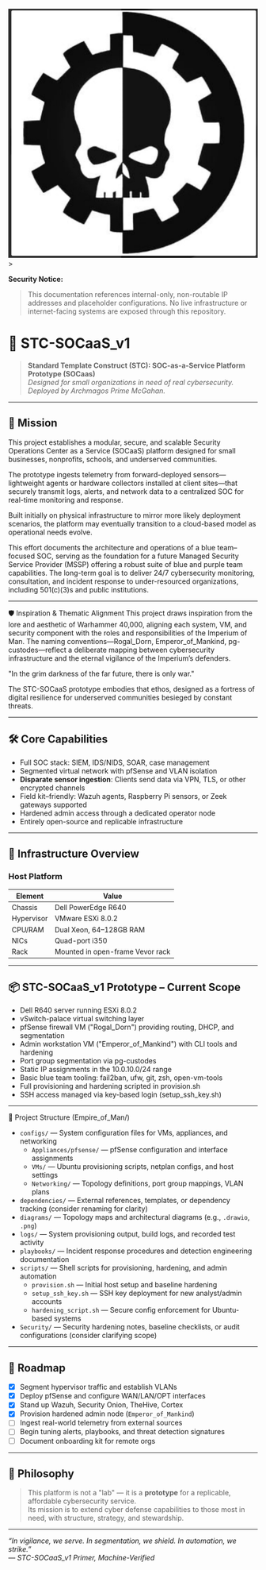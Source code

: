 ![alt text](TYML4855.JPG)> 

**Security Notice:**  
> This documentation references internal-only, non-routable IP addresses and placeholder configurations. No live infrastructure or internet-facing systems are exposed through this repository.

# 🔱 STC-SOCaaS_v1

> **Standard Template Construct (STC): SOC-as-a-Service Platform Prototype (SOCaas)**  
> *Designed for small organizations in need of real cybersecurity. Deployed by Archmagos Prime McGahan.*

---

## 📜 Mission

This project establishes a modular, secure, and scalable Security Operations Center as a Service (SOCaaS) platform designed for small businesses, nonprofits, schools, and underserved communities.

The prototype ingests telemetry from forward-deployed sensors—lightweight agents or hardware collectors installed at client sites—that securely transmit logs, alerts, and network data to a centralized SOC for real-time monitoring and response.

Built initially on physical infrastructure to mirror more likely deployment scenarios, the platform may eventually transition to a cloud-based model as operational needs evolve.

This effort documents the architecture and operations of a blue team–focused SOC, serving as the foundation for a future Managed Security Service Provider (MSSP) offering a robust suite of blue and purple team capabilities. The long-term goal is to deliver 24/7 cybersecurity monitoring, consultation, and incident response to under-resourced organizations, including 501(c)(3)s and public institutions.

---

🛡️ Inspiration & Thematic Alignment
This project draws inspiration from the lore and aesthetic of Warhammer 40,000, aligning each system, VM, and security component with the roles and responsibilities of the Imperium of Man. The naming conventions—Rogal_Dorn, Emperor_of_Mankind, pg-custodes—reflect a deliberate mapping between cybersecurity infrastructure and the eternal vigilance of the Imperium’s defenders.

"In the grim darkness of the far future, there is only war."

The STC-SOCaaS prototype embodies that ethos, designed as a fortress of digital resilience for underserved communities besieged by constant threats.

---

## 🛠️ Core Capabilities

- Full SOC stack: SIEM, IDS/NIDS, SOAR, case management
- Segmented virtual network with pfSense and VLAN isolation
- **Disparate sensor ingestion**: Clients send data via VPN, TLS, or other encrypted channels
- Field kit–friendly: Wazuh agents, Raspberry Pi sensors, or Zeek gateways supported
- Hardened admin access through a dedicated operator node
- Entirely open-source and replicable infrastructure

---

## 🧱 Infrastructure Overview

### Host Platform

| Element       | Value                         |
|---------------|-------------------------------|
| Chassis       | Dell PowerEdge R640           |
| Hypervisor    | VMware ESXi 8.0.2             |
| CPU/RAM       | Dual Xeon, 64–128GB RAM       |
| NICs          | Quad-port i350                |
| Rack          | Mounted in open-frame Vevor rack |

---

## 📦 STC-SOCaaS_v1 Prototype – Current Scope

- Dell R640 server running ESXi 8.0.2  
- vSwitch-palace virtual switching layer  
- pfSense firewall VM ("Rogal_Dorn") providing routing, DHCP, and segmentation  
- Admin workstation VM ("Emperor_of_Mankind") with CLI tools and hardening  
- Port group segmentation via pg-custodes  
- Static IP assignments in the 10.0.10.0/24 range  
- Basic blue team tooling: fail2ban, ufw, git, zsh, open-vm-tools  
- Full provisioning and hardening scripted in provision.sh  
- SSH access managed via key-based login (setup_ssh_key.sh)



---
📁 Project Structure (Empire_of_Man/)

- `configs/` — System configuration files for VMs, appliances, and networking
  - `Appliances/pfsense/` — pfSense configuration and interface assignments
  - `VMs/` — Ubuntu provisioning scripts, netplan configs, and host settings
  - `Networking/` — Topology definitions, port group mappings, VLAN plans
- `dependencies/` — External references, templates, or dependency tracking (consider renaming for clarity)
- `diagrams/` — Topology maps and architectural diagrams (e.g., `.drawio`, `.png`)
- `logs/` — System provisioning output, build logs, and recorded test activity
- `playbooks/` — Incident response procedures and detection engineering documentation
- `scripts/` — Shell scripts for provisioning, hardening, and admin automation
  - `provision.sh` — Initial host setup and baseline hardening
  - `setup_ssh_key.sh` — SSH key deployment for new analyst/admin accounts
  - `hardening_script.sh` — Secure config enforcement for Ubuntu-based systems
- `Security/` — Security hardening notes, baseline checklists, or audit configurations (consider clarifying scope)

---


## 🚀 Roadmap

- [x] Segment hypervisor traffic and establish VLANs
- [x] Deploy pfSense and configure WAN/LAN/OPT interfaces
- [x] Stand up Wazuh, Security Onion, TheHive, Cortex
- [x] Provision hardened admin node (`Emperor_of_Mankind`)
- [ ] Ingest real-world telemetry from external sources
- [ ] Begin tuning alerts, playbooks, and threat detection signatures
- [ ] Document onboarding kit for remote orgs

---

## 🧠 Philosophy

> This platform is not a "lab" — it is a **prototype** for a replicable, affordable cybersecurity service.  
> Its mission is to extend cyber defense capabilities to those most in need, with structure, strategy, and stewardship.

---

*“In vigilance, we serve. In segmentation, we shield. In automation, we strike.”*  
*— STC-SOCaaS_v1 Primer, Machine-Verified*
